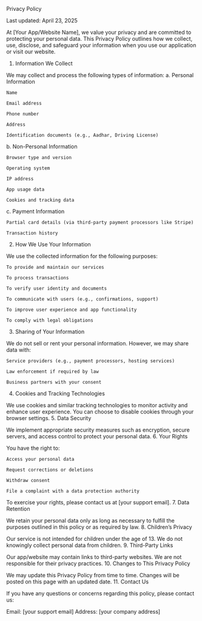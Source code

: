 Privacy Policy

Last updated: April 23, 2025

At [Your App/Website Name], we value your privacy and are committed to protecting your personal data. This Privacy Policy outlines how we collect, use, disclose, and safeguard your information when you use our application or visit our website.
1. Information We Collect

We may collect and process the following types of information:
a. Personal Information

    Name

    Email address

    Phone number

    Address

    Identification documents (e.g., Aadhar, Driving License)

b. Non-Personal Information

    Browser type and version

    Operating system

    IP address

    App usage data

    Cookies and tracking data

c. Payment Information

    Partial card details (via third-party payment processors like Stripe)

    Transaction history

2. How We Use Your Information

We use the collected information for the following purposes:

    To provide and maintain our services

    To process transactions

    To verify user identity and documents

    To communicate with users (e.g., confirmations, support)

    To improve user experience and app functionality

    To comply with legal obligations

3. Sharing of Your Information

We do not sell or rent your personal information. However, we may share data with:

    Service providers (e.g., payment processors, hosting services)

    Law enforcement if required by law

    Business partners with your consent

4. Cookies and Tracking Technologies

We use cookies and similar tracking technologies to monitor activity and enhance user experience. You can choose to disable cookies through your browser settings.
5. Data Security

We implement appropriate security measures such as encryption, secure servers, and access control to protect your personal data.
6. Your Rights

You have the right to:

    Access your personal data

    Request corrections or deletions

    Withdraw consent

    File a complaint with a data protection authority

To exercise your rights, please contact us at [your support email].
7. Data Retention

We retain your personal data only as long as necessary to fulfill the purposes outlined in this policy or as required by law.
8. Children’s Privacy

Our service is not intended for children under the age of 13. We do not knowingly collect personal data from children.
9. Third-Party Links

Our app/website may contain links to third-party websites. We are not responsible for their privacy practices.
10. Changes to This Privacy Policy

We may update this Privacy Policy from time to time. Changes will be posted on this page with an updated date.
11. Contact Us

If you have any questions or concerns regarding this policy, please contact us:

Email: [your support email]
Address: [your company address]
